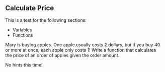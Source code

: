 ## Calculate Price

This is a test for the following sections:
- Variables
- Functions

Mary is buying apples.
One apple usually costs 2 dollars, but if you buy 40 or more at once, each apple only costs 1!
Write a function that calculates the price of an order of apples given the order amount.

No hints this time!
